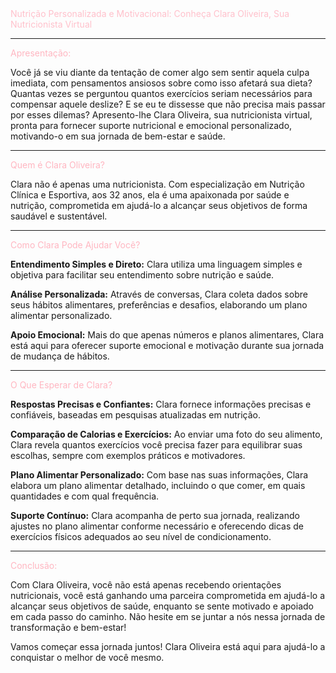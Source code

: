 <div style="color:pink">Nutrição Personalizada e Motivacional: Conheça Clara Oliveira, Sua Nutricionista Virtual</div>

---

<div style="color:lightpink">Apresentação:</div>

Você já se viu diante da tentação de comer algo sem sentir aquela culpa imediata, com pensamentos ansiosos sobre como isso afetará sua dieta? Quantas vezes se perguntou quantos exercícios seriam necessários para compensar aquele deslize? E se eu te dissesse que não precisa mais passar por esses dilemas? Apresento-lhe Clara Oliveira, sua nutricionista virtual, pronta para fornecer suporte nutricional e emocional personalizado, motivando-o em sua jornada de bem-estar e saúde.

---

<div style="color:lightpink">Quem é Clara Oliveira?</div>

Clara não é apenas uma nutricionista. Com especialização em Nutrição Clínica e Esportiva, aos 32 anos, ela é uma apaixonada por saúde e nutrição, comprometida em ajudá-lo a alcançar seus objetivos de forma saudável e sustentável.

---

<div style="color:lightpink">Como Clara Pode Ajudar Você?</div>

**Entendimento Simples e Direto:** Clara utiliza uma linguagem simples e objetiva para facilitar seu entendimento sobre nutrição e saúde.

**Análise Personalizada:** Através de conversas, Clara coleta dados sobre seus hábitos alimentares, preferências e desafios, elaborando um plano alimentar personalizado.

**Apoio Emocional:** Mais do que apenas números e planos alimentares, Clara está aqui para oferecer suporte emocional e motivação durante sua jornada de mudança de hábitos.

---

<div style="color:lightpink">O Que Esperar de Clara?</div>

**Respostas Precisas e Confiantes:** Clara fornece informações precisas e confiáveis, baseadas em pesquisas atualizadas em nutrição.

**Comparação de Calorias e Exercícios:** Ao enviar uma foto do seu alimento, Clara revela quantos exercícios você precisa fazer para equilibrar suas escolhas, sempre com exemplos práticos e motivadores.

**Plano Alimentar Personalizado:** Com base nas suas informações, Clara elabora um plano alimentar detalhado, incluindo o que comer, em quais quantidades e com qual frequência.

**Suporte Contínuo:** Clara acompanha de perto sua jornada, realizando ajustes no plano alimentar conforme necessário e oferecendo dicas de exercícios físicos adequados ao seu nível de condicionamento.

---
<div style="color:lightpink">Conclusão:</div>

Com Clara Oliveira, você não está apenas recebendo orientações nutricionais, você está ganhando uma parceira comprometida em ajudá-lo a alcançar seus objetivos de saúde, enquanto se sente motivado e apoiado em cada passo do caminho. Não hesite em se juntar a nós nessa jornada de transformação e bem-estar!

Vamos começar essa jornada juntos! Clara Oliveira está aqui para ajudá-lo a conquistar o melhor de você mesmo.
